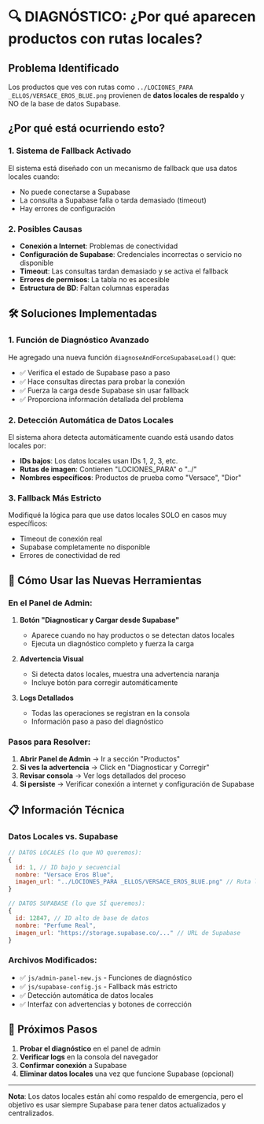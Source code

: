 # 🔍 DIAGNÓSTICO: ¿Por qué aparecen productos con rutas locales?

## Problema Identificado

Los productos que ves con rutas como `../LOCIONES_PARA _ELLOS/VERSACE_EROS_BLUE.png` provienen de **datos locales de respaldo** y NO de la base de datos Supabase.

## ¿Por qué está ocurriendo esto?

### 1. **Sistema de Fallback Activado**
El sistema está diseñado con un mecanismo de fallback que usa datos locales cuando:
- No puede conectarse a Supabase
- La consulta a Supabase falla o tarda demasiado (timeout)
- Hay errores de configuración

### 2. **Posibles Causas**
- **Conexión a Internet**: Problemas de conectividad
- **Configuración de Supabase**: Credenciales incorrectas o servicio no disponible
- **Timeout**: Las consultas tardan demasiado y se activa el fallback
- **Errores de permisos**: La tabla no es accesible
- **Estructura de BD**: Faltan columnas esperadas

## 🛠️ **Soluciones Implementadas**

### 1. **Función de Diagnóstico Avanzado**
He agregado una nueva función `diagnoseAndForceSupabaseLoad()` que:
- ✅ Verifica el estado de Supabase paso a paso
- ✅ Hace consultas directas para probar la conexión
- ✅ Fuerza la carga desde Supabase sin usar fallback
- ✅ Proporciona información detallada del problema

### 2. **Detección Automática de Datos Locales**
El sistema ahora detecta automáticamente cuando está usando datos locales por:
- **IDs bajos**: Los datos locales usan IDs 1, 2, 3, etc.
- **Rutas de imagen**: Contienen "LOCIONES_PARA" o "../"
- **Nombres específicos**: Productos de prueba como "Versace", "Dior"

### 3. **Fallback Más Estricto**
Modifiqué la lógica para que use datos locales SOLO en casos muy específicos:
- Timeout de conexión real
- Supabase completamente no disponible
- Errores de conectividad de red

## 🎯 **Cómo Usar las Nuevas Herramientas**

### En el Panel de Admin:

1. **Botón "Diagnosticar y Cargar desde Supabase"**
   - Aparece cuando no hay productos o se detectan datos locales
   - Ejecuta un diagnóstico completo y fuerza la carga

2. **Advertencia Visual**
   - Si detecta datos locales, muestra una advertencia naranja
   - Incluye botón para corregir automáticamente

3. **Logs Detallados**
   - Todas las operaciones se registran en la consola
   - Información paso a paso del diagnóstico

### Pasos para Resolver:

1. **Abrir Panel de Admin** → Ir a sección "Productos"
2. **Si ves la advertencia** → Click en "Diagnosticar y Corregir"
3. **Revisar consola** → Ver logs detallados del proceso
4. **Si persiste** → Verificar conexión a internet y configuración de Supabase

## 📋 **Información Técnica**

### Datos Locales vs. Supabase
```javascript
// DATOS LOCALES (lo que NO queremos):
{
  id: 1, // ID bajo y secuencial
  nombre: "Versace Eros Blue",
  imagen_url: "../LOCIONES_PARA _ELLOS/VERSACE_EROS_BLUE.png" // Ruta local
}

// DATOS SUPABASE (lo que SÍ queremos):
{
  id: 12847, // ID alto de base de datos
  nombre: "Perfume Real",
  imagen_url: "https://storage.supabase.co/..." // URL de Supabase
}
```

### Archivos Modificados:
- ✅ `js/admin-panel-new.js` - Funciones de diagnóstico
- ✅ `js/supabase-config.js` - Fallback más estricto
- ✅ Detección automática de datos locales
- ✅ Interfaz con advertencias y botones de corrección

## 🚀 **Próximos Pasos**

1. **Probar el diagnóstico** en el panel de admin
2. **Verificar logs** en la consola del navegador
3. **Confirmar conexión** a Supabase
4. **Eliminar datos locales** una vez que funcione Supabase (opcional)

---

**Nota**: Los datos locales están ahí como respaldo de emergencia, pero el objetivo es usar siempre Supabase para tener datos actualizados y centralizados.
